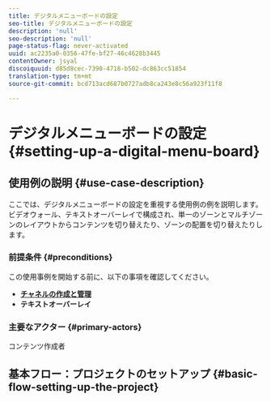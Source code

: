 ```yaml
---
title: デジタルメニューボードの設定
seo-title: デジタルメニューボードの設定
description: 'null'
seo-description: 'null'
page-status-flag: never-activated
uuid: ac2235a0-0356-47fe-bf27-46c4628b3445
contentOwner: jsyal
discoiquuid: d85d8cec-7390-4718-b502-dc863cc51854
translation-type: tm+mt
source-git-commit: bcd713acd687b0727adb8ca243e8c56a923f11f8

---
```



# デジタルメニューボードの設定{#setting-up-a-digital-menu-board}

## 使用例の説明 {#use-case-description}

ここでは、デジタルメニューボードの設定を重視する使用例の例を説明します。 ビデオウォール、テキストオーバーレイで構成され、単一のゾーンとマルチゾーンのレイアウトからコンテンツを切り替えたり、ゾーンの配置を切り替えたりします。

### 前提条件 {#preconditions}

この使用事例を開始する前に、以下の事項を確認してください。

* **[チャネルの作成と管理](/help/screens/managing-channels.md)**
* **テキストオーバーレイ**

### 主要なアクター {#primary-actors}

コンテンツ作成者

## 基本フロー：プロジェクトのセットアップ {#basic-flow-setting-up-the-project}

